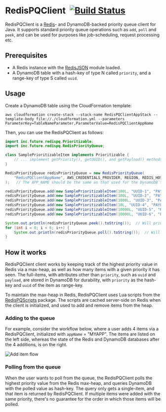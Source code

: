 # RedisPQClient &nbsp;[![Build Status](https://travis-ci.com/TusharRakheja/RedisPQClient.svg?branch=master)](https://travis-ci.com/TusharRakheja/RedisPQClient)

RedisPQClient is a [Redis](https://redis.io/)- and DynamoDB-backed priority queue client for Java. It supports standard priority queue operations such as `add`, `poll` and `peek`, and can be used for purposes like job-scheduling, request processing etc.

## Prerequisites
- A Redis instance with the [RedisJSON](https://github.com/RedisJSON/RedisJSON/) module loaded.
- A DynamoDB table with a hash-key of type N called `priority`, and a range-key of type S called `uuid`.

## Usage

Create a DynamoDB table using the CloudFormation template:
```
aws cloudformation create-stack --stack-name RedisPQClientAppStack --template-body file://./cloudformation.yml --parameters ParameterKey=TableNameParameter,ParameterValue=RedisPQClientAppName
```

Then, you can use the RedisPQClient as follows:

```java
import inc.future.redispq.Prioritizable;
import inc.future.redispq.RedisPriorityQueue;

class SamplePrioritizableItem implements Prioritizable {
    // ... implement getPriority(), getUUID(), and getPayload() methods.
}

RedisPriorityQueue redisPriorityQueue = new RedisPriorityQueue(
    "RedisPQClientAppName", AWS_CREDENTIALS_PROVIDER, REGION, REDIS_HOSTNAME, [PORT], [PASSWORD]
);   // The APP_NAME should be the same as that used for the DynamoDB table.

redisPriorityQueue.add(new SamplePrioritizableItem(100L, "UUID-1", "PAYLOAD-1"));
redisPriorityQueue.add(new SamplePrioritizableItem(100L, "UUID-2", "PAYLOAD-2"));
redisPriorityQueue.add(new SamplePrioritizableItem(1000L, "UUID-3", "PAYLOAD-3"));
redisPriorityQueue.add(new SamplePrioritizableItem(10L, "UUID-4", "PAYLOAD-4"));
redisPriorityQueue.add(new SamplePrioritizableItem(10000L, "UUID-5", "PAYLOAD-5"));
redisPriorityQueue.add(new SamplePrioritizableItem(10000L, "UUID-6", "PAYLOAD-6"));

System.out.println(redisPriorityQueue.peek().toString());  // Will print the item with either UUID-5 or UUID-6, without removing them from the queue.
for (int i = 0; i < 6; i++) {
    System.out.println(redisPriorityQueue.poll().toString());  // Will print items in the order UUID-5/UUID-6, UUID-3, UUID-1/UUID-2, and UUID-4
}
```

## How it works

RedisPQClient client works by keeping track of the highest priority value in Redis via a max-heap, as well as how many items with a given priority it has seen. The full-items, with attributes other than `priority`, such as `uuid` and `payload`, are stored in DynamoDB for durability, with `priority` as the hash-key and `uuid` of the item as range-key. 

To maintain the max-heap in Redis, RedisPQClient uses Lua scripts from the [RedisPQScripts](https://github.com/TusharRakheja/RedisPQScripts) package. The scripts are cached server-side on Redis when the client is initialized, and used to add and remove items from the heap.

### Adding to the queue

For example, consider the workflow below, where a user adds 4 items via a RedisPQClient, initialized with `appName` = "MYAPP". The items are listed on the left side, whereas the state of the Redis and DynamoDB databases after the 4 additions, is on the right.

![Add item flow](https://drive.google.com/uc?id=1Niwhvw3Ocr_bb0Roszc3iJ30vi5RhMnJ)

### Polling from the queue

When the user wants to poll from the queue, the RedisPQClient polls the highest priority value from the Redis max-heap, and queries DynamoDB with the polled value as hash-key. The query only gets a single-item, and that item is returned by RedisPQClient. If multiple items were added with the same priority, there's no guarantee for the order in which those items will be polled. 




